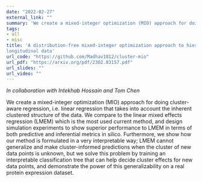 ```yaml
---
date: "2022-02-27"
external_link: ""
summary: 'We create a mixed-integer optimization (MIO) approach for doing cluster-aware regression, i.e. linear regression that takes into account the inherent clustered structure of the data, and compare its efficacy to linear mixed effects regression'
tags:
- all
- misc
title: 'A distribution-free mixed-integer optimization approach to hierarchical modelling of clustered and
longitudinal data'
url_code: "https://github.com/Madhav1812/cluster-mio"
url_pdf: "https://arxiv.org/pdf/2302.03157.pdf"
url_slides: ""
url_video: ""
---
```




_In collaboration with Intekhab Hossain and Tom Chen_



We create a mixed-integer optimization (MIO) approach for doing cluster-aware regression, i.e. linear regression that takes into account the inherent clustered structure of the data. We compare to the linear mixed effects regression (LMEM) which is the most used current method, and design simulation experiments to show superior performance to LMEM in terms of both predictive and inferential metrics in silico. Furthermore, we show how our method is formulated in a very interpretable way; LMEM cannot generalize and make cluster-informed predictions when the cluster of new data points is unknown, but we solve this problem by training an interpretable classification tree that can help decide cluster effects for new data points, and demonstrate the power of this generalizability on a real protein expression dataset.
